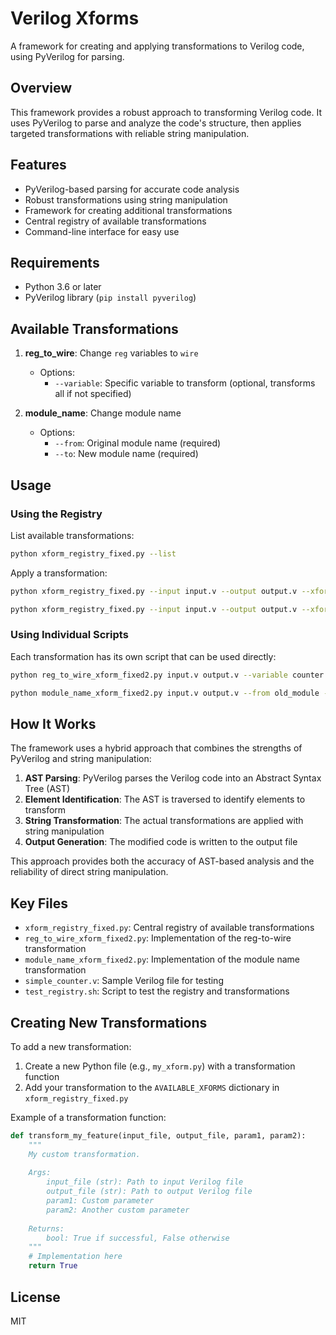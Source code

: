 # Verilog Xforms

A framework for creating and applying transformations to Verilog code, using PyVerilog for parsing.

## Overview

This framework provides a robust approach to transforming Verilog code. It uses PyVerilog to parse and analyze the code's structure, then applies targeted transformations with reliable string manipulation.

## Features

- PyVerilog-based parsing for accurate code analysis
- Robust transformations using string manipulation
- Framework for creating additional transformations
- Central registry of available transformations
- Command-line interface for easy use

## Requirements

- Python 3.6 or later
- PyVerilog library (`pip install pyverilog`)

## Available Transformations

1. **reg_to_wire**: Change `reg` variables to `wire`
   - Options:
     - `--variable`: Specific variable to transform (optional, transforms all if not specified)

2. **module_name**: Change module name
   - Options:
     - `--from`: Original module name (required)
     - `--to`: New module name (required)

## Usage

### Using the Registry

List available transformations:
```bash
python xform_registry_fixed.py --list
```

Apply a transformation:
```bash
python xform_registry_fixed.py --input input.v --output output.v --xform reg_to_wire --variable counter
```

```bash
python xform_registry_fixed.py --input input.v --output output.v --xform module_name --from old_module --to new_module
```

### Using Individual Scripts

Each transformation has its own script that can be used directly:

```bash
python reg_to_wire_xform_fixed2.py input.v output.v --variable counter
```

```bash
python module_name_xform_fixed2.py input.v output.v --from old_module --to new_module
```

## How It Works

The framework uses a hybrid approach that combines the strengths of PyVerilog and string manipulation:

1. **AST Parsing**: PyVerilog parses the Verilog code into an Abstract Syntax Tree (AST)
2. **Element Identification**: The AST is traversed to identify elements to transform
3. **String Transformation**: The actual transformations are applied with string manipulation
4. **Output Generation**: The modified code is written to the output file

This approach provides both the accuracy of AST-based analysis and the reliability of direct string manipulation.

## Key Files

- `xform_registry_fixed.py`: Central registry of available transformations
- `reg_to_wire_xform_fixed2.py`: Implementation of the reg-to-wire transformation
- `module_name_xform_fixed2.py`: Implementation of the module name transformation
- `simple_counter.v`: Sample Verilog file for testing
- `test_registry.sh`: Script to test the registry and transformations

## Creating New Transformations

To add a new transformation:

1. Create a new Python file (e.g., `my_xform.py`) with a transformation function
2. Add your transformation to the `AVAILABLE_XFORMS` dictionary in `xform_registry_fixed.py`

Example of a transformation function:

```python
def transform_my_feature(input_file, output_file, param1, param2):
    """
    My custom transformation.
    
    Args:
        input_file (str): Path to input Verilog file
        output_file (str): Path to output Verilog file
        param1: Custom parameter
        param2: Another custom parameter
    
    Returns:
        bool: True if successful, False otherwise
    """
    # Implementation here
    return True
```

## License

MIT